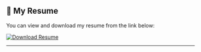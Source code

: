 ## 📄 My Resume

You can view and download my resume from the link below:

<a href="./albenus-peter.pdf" download>
  <img src="https://img.shields.io/badge/Download-Resume-blue?style=for-the-badge&logo=readthedocs" alt="Download Resume">
</a>

---
<!-- 
If you are visiting this repo, you can also find the resume file inside the project:

<a href="https://your-website-link.com/albenus-murmu.pdf" target="_blank">
  <img src="https://img.shields.io/badge/View-Resume-brightgreen?style=for-the-badge&logo=readthedocs" alt="View Resume">
</a> -->

